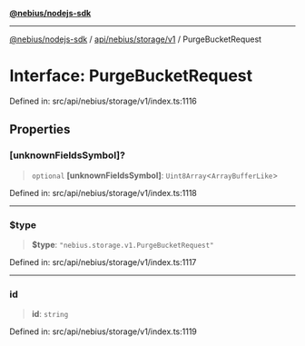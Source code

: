 [**@nebius/nodejs-sdk**](../../../../../README.md)

***

[@nebius/nodejs-sdk](../../../../../README.md) / [api/nebius/storage/v1](../README.md) / PurgeBucketRequest

# Interface: PurgeBucketRequest

Defined in: src/api/nebius/storage/v1/index.ts:1116

## Properties

### \[unknownFieldsSymbol\]?

> `optional` **\[unknownFieldsSymbol\]**: `Uint8Array`\<`ArrayBufferLike`\>

Defined in: src/api/nebius/storage/v1/index.ts:1118

***

### $type

> **$type**: `"nebius.storage.v1.PurgeBucketRequest"`

Defined in: src/api/nebius/storage/v1/index.ts:1117

***

### id

> **id**: `string`

Defined in: src/api/nebius/storage/v1/index.ts:1119
